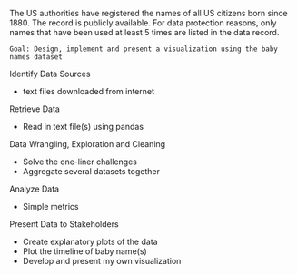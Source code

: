 The US authorities have registered the names of all US citizens born since 1880. The record is publicly available. For data protection reasons, only names that have been used at least 5 times are listed in the data record.

    Goal: Design, implement and present a visualization using the baby names dataset

Identify Data Sources
- text files downloaded from internet

Retrieve Data
- Read in text file(s) using pandas

Data Wrangling, Exploration and Cleaning
- Solve the one-liner challenges
- Aggregate several datasets together

Analyze Data
- Simple metrics

Present Data to Stakeholders
- Create explanatory plots of the data
- Plot the timeline of baby name(s)
- Develop and present my own visualization
